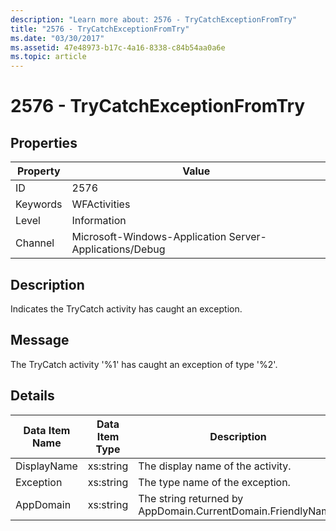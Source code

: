 ```yaml
---
description: "Learn more about: 2576 - TryCatchExceptionFromTry"
title: "2576 - TryCatchExceptionFromTry"
ms.date: "03/30/2017"
ms.assetid: 47e48973-b17c-4a16-8338-c84b54aa0a6e
ms.topic: article
---
```

# 2576 - TryCatchExceptionFromTry

## Properties

| Property | Value |
| - | - |
|ID|2576|  
|Keywords|WFActivities|  
|Level|Information|  
|Channel|Microsoft-Windows-Application Server-Applications/Debug|  
  
## Description  

 Indicates the TryCatch activity has caught an exception.  
  
## Message  

 The TryCatch activity '%1' has caught an exception of type '%2'.  
  
## Details  
  
|Data Item Name|Data Item Type|Description|  
|--------------------|--------------------|-----------------|  
|DisplayName|xs:string|The display name of the activity.|  
|Exception|xs:string|The type name of the exception.|  
|AppDomain|xs:string|The string returned by AppDomain.CurrentDomain.FriendlyName.|
